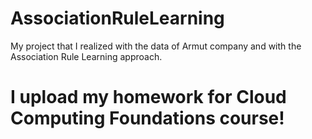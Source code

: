 # AssociationRuleLearning
My project that I realized with the data of Armut company and with the Association Rule Learning approach.


# I upload my homework for Cloud Computing Foundations course!
